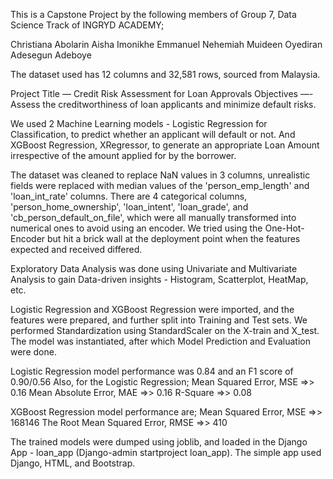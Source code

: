 This is a Capstone Project by the following members of Group 7, Data Science Track of INGRYD ACADEMY;

Christiana Abolarin
Aisha Imonikhe
Emmanuel Nehemiah
Muideen Oyediran
Adesegun Adeboye

The dataset used has 12 columns and 32,581 rows, sourced from Malaysia.

Project Title — Credit Risk Assessment for Loan Approvals
Objectives —- Assess the creditworthiness of loan applicants and minimize default risks.

We used 2 Machine Learning models - Logistic Regression for Classification, to predict whether an applicant will default or not.
And XGBoost Regression, XRegressor, to generate an appropriate Loan Amount irrespective of the amount applied for by the borrower.

The dataset was cleaned to replace NaN values in 3 columns, unrealistic fields were replaced with median values of the 'person_emp_length' and 'loan_int_rate' columns.
There are 4 categorical columns, 'person_home_ownership', 'loan_intent', 'loan_grade', and 'cb_person_default_on_file', which were all manually transformed into numerical ones 
to avoid using an encoder. We tried using the One-Hot-Encoder but hit a brick wall at the deployment point when the features expected and received
differed.

Exploratory Data Analysis was done using Univariate and Multivariate Analysis to gain Data-driven insights - Histogram, Scatterplot, HeatMap, etc.

Logistic Regression and XGBoost Regression were imported, and the features were prepared, and further split into Training and Test sets. We performed Standardization using StandardScaler
on the X-train and X_test. The model was instantiated, after which Model Prediction and Evaluation were done. 

Logistic Regression model performance was 0.84 and an F1 score of 0.90/0.56
Also, for the Logistic Regression;
Mean Squared Error, MSE =>> 0.16
Mean Absolute Error, MAE =>> 0.16
R-Square =>> 0.08

XGBoost Regression model performance are;
Mean Squared Error, MSE =>> 168146
The Root Mean Squared Error, RMSE =>> 410

The trained models were dumped using joblib, and loaded in the Django App - loan_app (Django-admin startproject loan_app). The simple app used Django, HTML, and Bootstrap.

